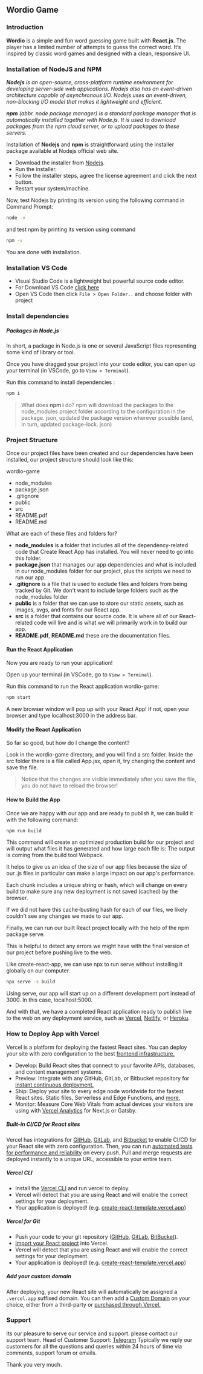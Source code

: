 ## Wordio Game

### Introduction

**Wordio** is a simple and fun word guessing game built with **React.js**. The player has a limited number of attempts to guess the correct word. It’s inspired by classic word games and designed with a clean, responsive UI.

### Installation of NodeJS and NPM

_**Nodejs** is an open-source, cross-platform runtime environment for developing server-side web applications. Nodejs also has an event-driven architecture capable of asynchronous I/O. Nodejs uses an event-driven, non-blocking I/O model that makes it lightweight and efficient._

_**npm** (abbr. node package manager) is a standard package manager that is automatically installed together with Node.js. It is used to download packages from the npm cloud server, or to upload packages to these servers._

Installation of **Nodejs** and **npm** is straightforward using the installer package available at Nodejs official web site.

- Download the installer from [Nodejs][node.download].
- Run the installer.
- Follow the installer steps, agree the license agreement and click the next button.
- Restart your system/machine.

Now, test Nodejs by printing its version using the following command in Command Prompt:

```sh
node -v
```

and test npm by printing its version using command

```sh
npm -v
```

You are done with installation.

### Installation VS Code

- Visual Studio Code is a lightweight but powerful source code editor.
- For Download VS Code [click here][vscode.download]
- Open VS Code then click `File > Open Folder..` and choose folder with project

### Install dependencies

##### Packages in Node.js

In short, a package in Node.js is one or several JavaScript files representing some kind of library or tool.

Once you have dragged your project into your code editor, you can open up your terminal (in VSCode, go to `View > Terminal`).

Run this command to install dependencies :

```sh
npm i
```

> What does **npm i** do?
> npm will download the packages to the node_modules project folder according to the configuration in the package. json, updated the package version wherever possible (and, in turn, updated package-lock. json)

### Project Structure

Once our project files have been created and our dependencies have been installed, our project structure should look like this:

wordio-game

- node_modules
- package.json
- .gitignore
- public
- src
- README.pdf
- README.md

What are each of these files and folders for?

- **node_modules** is a folder that includes all of the dependency-related code that Create React App has installed. You will never need to go into this folder.
- **package.json** that manages our app dependencies and what is included in our node_modules folder for our project, plus the scripts we need to run our app.
- **.gitignore** is a file that is used to exclude files and folders from being tracked by Git. We don't want to include large folders such as the node_modules folder
- **public** is a folder that we can use to store our static assets, such as images, svgs, and fonts for our React app.
- **src** is a folder that contains our source code. It is where all of our React-related code will live and is what we will primarily work in to build our app.
- **README.pdf**, **README.md** these are the documentation files.

#### Run the React Application

Now you are ready to run your application!

Open up your terminal (in VSCode, go to `View > Terminal`).

Run this command to run the React application wordio-game:

```sh
npm start
```

A new browser window will pop up with your React App! If not, open your browser and type localhost:3000 in the address bar.

#### Modify the React Application

So far so good, but how do I change the content?

Look in the wordio-game directory, and you will find a src folder. Inside the src folder there is a file called App.jsx, open it, try changing the content and save the file.

> Notice that the changes are visible immediately after you save the file, you do not have to reload the browser!

#### How to Build the App

Once we are happy with our app and are ready to publish it, we can build it with the following command:

```sh
npm run build
```

This command will create an optimized production build for our project and will output what files it has generated and how large each file is:
The output is coming from the build tool Webpack.

It helps to give us an idea of the size of our app files because the size of our .js files in particular can make a large impact on our app's performance.

Each chunk includes a unique string or hash, which will change on every build to make sure any new deployment is not saved (cached) by the browser.

If we did not have this cache-busting hash for each of our files, we likely couldn't see any changes we made to our app.

Finally, we can run our built React project locally with the help of the npm package serve.

This is helpful to detect any errors we might have with the final version of our project before pushing live to the web.

Like create-react-app, we can use npx to run serve without installing it globally on our computer.

```sh
npx serve -s build
```

Using serve, our app will start up on a different development port instead of 3000. In this case, localhost:5000.

And with that, we have a completed React application ready to publish live to the web on any deployment service, such as [Vercel][versel], [Netlify][netlify], or [Heroku][heroku].

### How to Deploy App with Vercel

Vercel is a platform for deploying the fastest React sites. You can deploy your site with zero configuration to the best [frontend infrastructure.][versel.infrastructure]

- Develop: Build React sites that connect to your favorite APIs, databases, and content management systems.
- Preview: Integrate with any GitHub, GitLab, or Bitbucket repository for [instant continuous deployment.][versel.previews]
- Ship: Deploy your site to every edge node worldwide for the fastest React sites. Static files, Serverless and Edge Functions, and [more.][versel.infrastructure]
- Monitor: Measure Core Web Vitals from actual devices your visitors are using with [Vercel Analytics][versel.analytics] for Next.js or Gatsby.

##### Built-in CI/CD for React sites

Vercel has integrations for [GitHub][github], [GitLab][gitlab], and [Bitbucket][bitbucket] to enable CI/CD for your React site with zero configuration. Then, you can run [automated tests for performance and reliability][versel.tests] on every push. Pull and merge requests are deployed instantly to a unique URL, accessible to your entire team.

##### Vercel CLI

- Install the [Vercel CLI][versel.docs.cli] and run vercel to deploy.
- Vercel will detect that you are using React and will enable the correct settings for your deployment.
- Your application is deployed! (e.g. [create-react-template.vercel.app][versel.cra.template])

##### Vercel for Git

- Push your code to your git repository ([GitHub][github], [GitLab][gitlab], [BitBucket][bitbucket]).
- [Import your React project][versel.new] into Vercel.
- Vercel will detect that you are using React and will enable the correct settings for your deployment.
- Your application is deployed! (e.g. [create-react-template.vercel.app][versel.cra.template])

##### Add your custom domain

After deploying, your new React site will automatically be assigned a `.vercel.app` suffixed domain. You can then add a [Custom Domain][versel.docs.domains] on your choice, either from a third-party or [purchased through Vercel.][versel.domains]

### Support

Its our pleasure to serve our service and support. please contact our support team.
Head of Customer Support: [Telegram][support.telegram]
Typically we reply our customers for all the questions and queries within 24 hours of time via comments, support forum or emails.

Thank you very much.

[support.telegram]: https://t.me/duckmetr
[node.download]: https://nodejs.org/en/download
[vscode.download]: https://code.visualstudio.com/download
[versel]: https://vercel.com
[netlify]: https://www.netlify.com
[heroku]: https://heroku.com
[versel.infrastructure]: https://vercel.com/features/infrastructure
[versel.previews]: https://vercel.com/features/previews
[versel.analytics]: https://vercel.com/analytics
[versel.docs.cli]: https://vercel.com/docs/cli
[versel.cra.template]: https://create-react-template.vercel.app
[versel.new]: https://vercel.com/new
[versel.docs.domains]: https://vercel.com/docs/concepts/projects/domains
[versel.domains]: https://vercel.com/domains
[versel.tests]: https://vercel.com/docs/integrations/checks-overview
[github]: https://github.com
[gitlab]: https://gitlab.com
[bitbucket]: https://bitbucket.org
